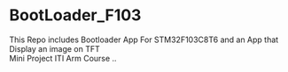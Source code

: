 # BootLoader_F103
This Repo includes Bootloader App For STM32F103C8T6 and an App that Display an image on TFT  
Mini Project ITI Arm Course .. 

